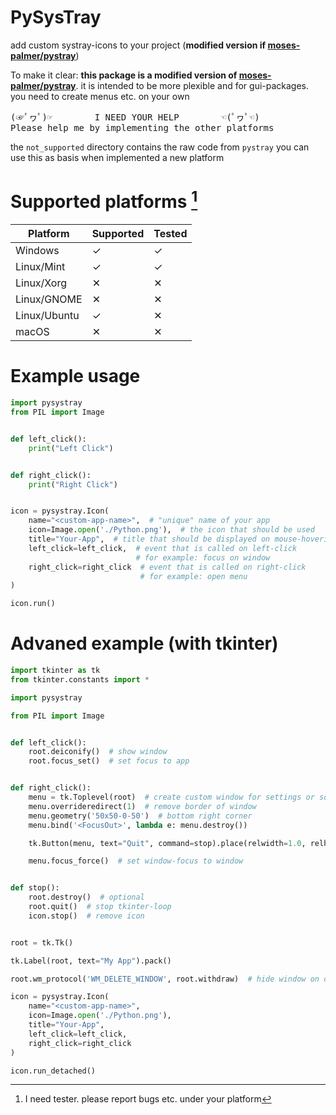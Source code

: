 # PySysTray
add custom systray-icons to your project (**modified version if [moses-palmer/pystray](https://github.com/moses-palmer/pystray)**)

To make it clear: **this package is a modified version of [moses-palmer/pystray](https://github.com/moses-palmer/pystray)**.
it is intended to be more plexible and for gui-packages.
you need to create menus etc. on your own

<pre>
(☞ﾟヮﾟ)☞        I NEED YOUR HELP        ☜(ﾟヮﾟ☜)  
Please help me by implementing the other platforms
</pre>
the `not_supported` directory contains the raw code from `pystray`
you can use this as basis when implemented a new platform


# Supported platforms [^1]

| Platform     | Supported | Tested |
| ------------ | --------- | ------ |
| Windows      | ✓         | ✓     |
| Linux/Mint   | ✓         | ✓     |
| Linux/Xorg   | ✕         | ✕     |
| Linux/GNOME  | ✕         | ✕     |
| Linux/Ubuntu | ✓         | ✕     |
| macOS        | ✕         | ✕     |

[^1]: I need tester. please report bugs etc. under your platform  


# Example usage
```python
import pysystray
from PIL import Image


def left_click():
    print("Left Click")


def right_click():
    print("Right Click")


icon = pysystray.Icon(
    name="<custom-app-name>",  # "unique" name of your app
    icon=Image.open('./Python.png'),  # the icon that should be used
    title="Your-App",  # title that should be displayed on mouse-hovering
    left_click=left_click,  # event that is called on left-click
                            # for example: focus on window
    right_click=right_click  # event that is called on right-click
                             # for example: open menu
)

icon.run()
```

# Advaned example (with tkinter)
```python
import tkinter as tk
from tkinter.constants import *

import pysystray

from PIL import Image


def left_click():
    root.deiconify()  # show window
    root.focus_set()  # set focus to app


def right_click():
    menu = tk.Toplevel(root)  # create custom window for settings or so
    menu.overrideredirect(1)  # remove border of window
    menu.geometry('50x50-0-50')  # bottom right corner
    menu.bind('<FocusOut>', lambda e: menu.destroy())

    tk.Button(menu, text="Quit", command=stop).place(relwidth=1.0, relheight=1.0)

    menu.focus_force()  # set window-focus to window


def stop():
    root.destroy()  # optional
    root.quit()  # stop tkinter-loop
    icon.stop()  # remove icon


root = tk.Tk()

tk.Label(root, text="My App").pack()

root.wm_protocol('WM_DELETE_WINDOW', root.withdraw)  # hide window on close-button

icon = pysystray.Icon(
    name="<custom-app-name>",
    icon=Image.open('./Python.png'),
    title="Your-App",
    left_click=left_click,
    right_click=right_click
)

icon.run_detached()
```
